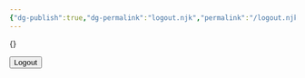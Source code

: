 ```yaml
---
{"dg-publish":true,"dg-permalink":"logout.njk","permalink":"/logout.njk/","title":"{{ logout | i18n }}","hide":"true"}
---
```


{}

<form action="{{ page.url }}" method="get">
  <input type="hidden" name="logout" value="">
  <button type="submit">Logout</button>
</form>
<br>